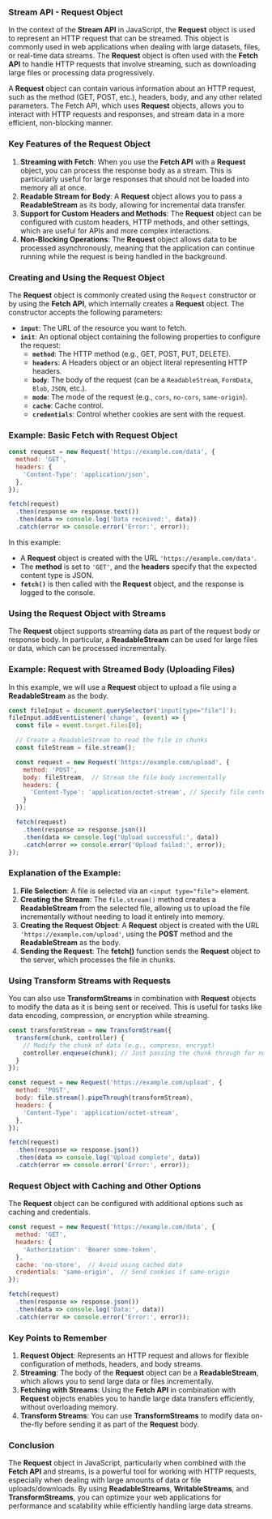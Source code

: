 ### **Stream API - Request Object**

In the context of the **Stream API** in JavaScript, the **Request** object is used to represent an HTTP request that can be streamed. This object is commonly used in web applications when dealing with large datasets, files, or real-time data streams. The **Request** object is often used with the **Fetch API** to handle HTTP requests that involve streaming, such as downloading large files or processing data progressively.

A **Request** object can contain various information about an HTTP request, such as the method (GET, POST, etc.), headers, body, and any other related parameters. The Fetch API, which uses **Request** objects, allows you to interact with HTTP requests and responses, and stream data in a more efficient, non-blocking manner.

### **Key Features of the Request Object**
1. **Streaming with Fetch**: When you use the **Fetch API** with a **Request** object, you can process the response body as a stream. This is particularly useful for large responses that should not be loaded into memory all at once.
2. **Readable Stream for Body**: A **Request** object allows you to pass a **ReadableStream** as its body, allowing for incremental data transfer.
3. **Support for Custom Headers and Methods**: The **Request** object can be configured with custom headers, HTTP methods, and other settings, which are useful for APIs and more complex interactions.
4. **Non-Blocking Operations**: The **Request** object allows data to be processed asynchronously, meaning that the application can continue running while the request is being handled in the background.

### **Creating and Using the Request Object**

The **Request** object is commonly created using the `Request` constructor or by using the **Fetch API**, which internally creates a **Request** object. The constructor accepts the following parameters:
- **`input`**: The URL of the resource you want to fetch.
- **`init`**: An optional object containing the following properties to configure the request:
  - **`method`**: The HTTP method (e.g., GET, POST, PUT, DELETE).
  - **`headers`**: A Headers object or an object literal representing HTTP headers.
  - **`body`**: The body of the request (can be a `ReadableStream`, `FormData`, `Blob`, `JSON`, etc.).
  - **`mode`**: The mode of the request (e.g., `cors`, `no-cors`, `same-origin`).
  - **`cache`**: Cache control.
  - **`credentials`**: Control whether cookies are sent with the request.

### **Example: Basic Fetch with Request Object**

```javascript
const request = new Request('https://example.com/data', {
  method: 'GET',
  headers: {
    'Content-Type': 'application/json',
  },
});

fetch(request)
  .then(response => response.text())
  .then(data => console.log('Data received:', data))
  .catch(error => console.error('Error:', error));
```

In this example:
- A **Request** object is created with the URL `'https://example.com/data'`.
- The **method** is set to `'GET'`, and the **headers** specify that the expected content type is JSON.
- **`fetch()`** is then called with the **Request** object, and the response is logged to the console.

### **Using the Request Object with Streams**

The **Request** object supports streaming data as part of the request body or response body. In particular, a **ReadableStream** can be used for large files or data, which can be processed incrementally.

### **Example: Request with Streamed Body (Uploading Files)**

In this example, we will use a **Request** object to upload a file using a **ReadableStream** as the body.

```javascript
const fileInput = document.querySelector('input[type="file"]');
fileInput.addEventListener('change', (event) => {
  const file = event.target.files[0];

  // Create a ReadableStream to read the file in chunks
  const fileStream = file.stream();

  const request = new Request('https://example.com/upload', {
    method: 'POST',
    body: fileStream,  // Stream the file body incrementally
    headers: {
      'Content-Type': 'application/octet-stream', // Specify file content type
    }
  });

  fetch(request)
    .then(response => response.json())
    .then(data => console.log('Upload successful:', data))
    .catch(error => console.error('Upload failed:', error));
});
```

### **Explanation of the Example:**
1. **File Selection**: A file is selected via an `<input type="file">` element.
2. **Creating the Stream**: The `file.stream()` method creates a **ReadableStream** from the selected file, allowing us to upload the file incrementally without needing to load it entirely into memory.
3. **Creating the Request Object**: A **Request** object is created with the URL `'https://example.com/upload'`, using the **POST** method and the **ReadableStream** as the body.
4. **Sending the Request**: The **fetch()** function sends the **Request** object to the server, which processes the file in chunks.

### **Using Transform Streams with Requests**

You can also use **TransformStreams** in combination with **Request** objects to modify the data as it is being sent or received. This is useful for tasks like data encoding, compression, or encryption while streaming.

```javascript
const transformStream = new TransformStream({
  transform(chunk, controller) {
    // Modify the chunk of data (e.g., compress, encrypt)
    controller.enqueue(chunk); // Just passing the chunk through for now
  }
});

const request = new Request('https://example.com/upload', {
  method: 'POST',
  body: file.stream().pipeThrough(transformStream),
  headers: {
    'Content-Type': 'application/octet-stream',
  },
});

fetch(request)
  .then(response => response.json())
  .then(data => console.log('Upload complete', data))
  .catch(error => console.error('Error:', error));
```

### **Request Object with Caching and Other Options**

The **Request** object can be configured with additional options such as caching and credentials.

```javascript
const request = new Request('https://example.com/data', {
  method: 'GET',
  headers: {
    'Authorization': 'Bearer some-token',
  },
  cache: 'no-store',  // Avoid using cached data
  credentials: 'same-origin',  // Send cookies if same-origin
});

fetch(request)
  .then(response => response.json())
  .then(data => console.log('Data:', data))
  .catch(error => console.error('Error:', error));
```

### **Key Points to Remember**

1. **Request Object**: Represents an HTTP request and allows for flexible configuration of methods, headers, and body streams.
2. **Streaming**: The body of the **Request** object can be a **ReadableStream**, which allows you to send large data or files incrementally.
3. **Fetching with Streams**: Using the **Fetch API** in combination with **Request** objects enables you to handle large data transfers efficiently, without overloading memory.
4. **Transform Streams**: You can use **TransformStreams** to modify data on-the-fly before sending it as part of the **Request** body.

### **Conclusion**

The **Request** object in JavaScript, particularly when combined with the **Fetch API** and streams, is a powerful tool for working with HTTP requests, especially when dealing with large amounts of data or file uploads/downloads. By using **ReadableStreams**, **WritableStreams**, and **TransformStreams**, you can optimize your web applications for performance and scalability while efficiently handling large data streams.
